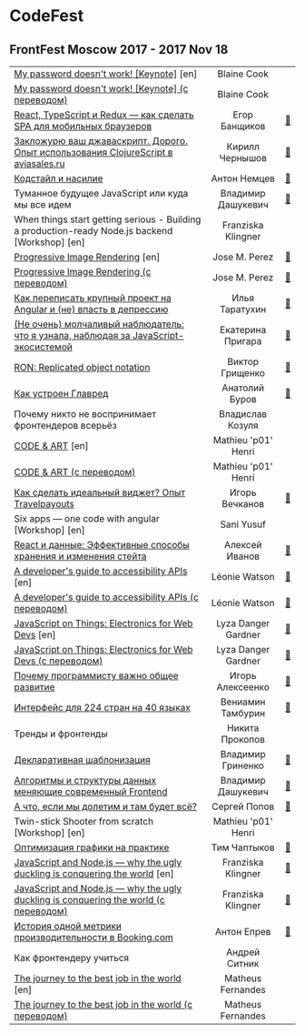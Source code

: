 # CodeFest

## FrontFest Moscow 2017 - 2017 Nov 18 
| | | |
| --- | :---: | --- |
| [My password doesn&#39;t work! [Keynote]](https:&#x2F;&#x2F;youtu.be&#x2F;w_earklcNAY) [en] | Blaine Cook |    |
| [My password doesn&#39;t work! [Keynote] (с переводом)](https:&#x2F;&#x2F;youtu.be&#x2F;R27XeMIVbms)  | Blaine Cook |    |
| [React, TypeScript и Redux — как сделать SPA для мобильных браузеров](https:&#x2F;&#x2F;youtu.be&#x2F;aURhA1Ckykc)  | Егор Банщиков | [:notebook:](https:&#x2F;&#x2F;speakerdeck.com&#x2F;frontfest&#x2F;ieghor-banshchikov)   |
| [Закложурю ваш джаваскрипт. Дорого. Опыт использования ClojureScript в aviasales.ru](https:&#x2F;&#x2F;youtu.be&#x2F;AWH3JF9Klsg)  | Кирилл Чернышов | [:notebook:](https:&#x2F;&#x2F;speakerdeck.com&#x2F;frontfest&#x2F;kirill-chiernyshiev)   |
| [Кодстайл и насилие](https:&#x2F;&#x2F;youtu.be&#x2F;HZF3XRNOpGo)  | Антон Немцев | [:notebook:](https:&#x2F;&#x2F;silentimp.github.io&#x2F;codeStyleAndViolenceRu)   |
| Туманное будущее JavaScript или куда мы все идем  | Владимир Дашукевич | [:notebook:](https:&#x2F;&#x2F;speakerdeck.com&#x2F;frontfest&#x2F;vladimir-dashukievich-kvartirnik)   |
| When things start getting serious - Building a production-ready Node.js backend [Workshop] [en] | Franziska Klingner |    |
| [Progressive Image Rendering](https:&#x2F;&#x2F;www.youtube.com&#x2F;watch?v&#x3D;rmq1iEKsmBc) [en] | Jose M. Perez | [:notebook:](https:&#x2F;&#x2F;speakerdeck.com&#x2F;frontfest&#x2F;jose-m-perez)   |
| [Progressive Image Rendering (с переводом)](https:&#x2F;&#x2F;youtu.be&#x2F;xxh6mk60RDo)  | Jose M. Perez | [:notebook:](https:&#x2F;&#x2F;speakerdeck.com&#x2F;frontfest&#x2F;jose-m-perez)   |
| [Как переписать крупный проект на Angular и (не) впасть в депрессию](https:&#x2F;&#x2F;youtu.be&#x2F;9NYeqai1z7Q)  | Илья Таратухин | [:notebook:](https:&#x2F;&#x2F;ilfa.github.io&#x2F;angular_mistakes)   |
| [(Не очень) молчаливый наблюдатель: что я узнала, наблюдая за JavaScript-экосистемой](https:&#x2F;&#x2F;youtu.be&#x2F;1fDrqaaXekA)  | Екатерина Пригара | [:notebook:](https:&#x2F;&#x2F;speakerdeck.com&#x2F;frontfest&#x2F;iekatierina-prighara)   |
| [RON: Replicated object notation](https:&#x2F;&#x2F;youtu.be&#x2F;QFWZlfSChoY)  | Виктор Грищенко | [:notebook:](https:&#x2F;&#x2F;speakerdeck.com&#x2F;frontfest&#x2F;viktor-grishchienko)   |
| [Как устроен Главред](https:&#x2F;&#x2F;youtu.be&#x2F;HTzoQBPltY8)  | Анатолий Буров | [:notebook:](https:&#x2F;&#x2F;speakerdeck.com&#x2F;frontfest&#x2F;anatolii-burov)   |
| Почему никто не воспринимает фронтендеров всерьёз  | Владислав Козуля |    |
| [CODE &amp; ART](https:&#x2F;&#x2F;youtu.be&#x2F;ukrsIDd-4us) [en] | Mathieu &#39;p01&#39; Henri |    |
| [CODE &amp; ART (с переводом)](https:&#x2F;&#x2F;youtu.be&#x2F;SMAadnnxqzo)  | Mathieu &#39;p01&#39; Henri |    |
| [Как сделать идеальный виджет? Опыт Travelpayouts](https:&#x2F;&#x2F;youtu.be&#x2F;1Y-xHRItboE)  | Игорь Вечканов | [:notebook:](https:&#x2F;&#x2F;speakerdeck.com&#x2F;frontfest&#x2F;ighor-viechkanov)   |
| Six apps — one code with angular [Workshop] [en] | Sani Yusuf |    |
| [React и данные: Эффективные способы хранения и изменения стейта](https:&#x2F;&#x2F;youtu.be&#x2F;6m950Hqr_eI)  | Алексей Иванов | [:notebook:](https:&#x2F;&#x2F;speakerdeck.com&#x2F;frontfest&#x2F;alieksiei-ivanov)   |
| [A developer&#39;s guide to accessibility APIs](https:&#x2F;&#x2F;youtu.be&#x2F;KBMUoA3OEYY) [en] | Léonie Watson | [:notebook:](https:&#x2F;&#x2F;speakerdeck.com&#x2F;frontfest&#x2F;leonie-watson)   |
| [A developer&#39;s guide to accessibility APIs (с переводом)](https:&#x2F;&#x2F;www.youtube.com&#x2F;watch?v&#x3D;k7Uty2M7y1k)  | Léonie Watson | [:notebook:](https:&#x2F;&#x2F;speakerdeck.com&#x2F;frontfest&#x2F;leonie-watson)   |
| [JavaScript on Things: Electronics for Web Devs](https:&#x2F;&#x2F;youtu.be&#x2F;oF04gztJP2g) [en] | Lyza Danger Gardner | [:notebook:](https:&#x2F;&#x2F;speakerdeck.com&#x2F;frontfest&#x2F;lyza-danger-gardner)   |
| [JavaScript on Things: Electronics for Web Devs (с переводом)](https:&#x2F;&#x2F;youtu.be&#x2F;xjjs5Sxb_mg)  | Lyza Danger Gardner | [:notebook:](https:&#x2F;&#x2F;speakerdeck.com&#x2F;frontfest&#x2F;lyza-danger-gardner)   |
| [Почему программисту важно общее развитие](https:&#x2F;&#x2F;www.youtube.com&#x2F;watch?v&#x3D;_dixWLGxUF4)  | Игорь Алексеенко | [:notebook:](https:&#x2F;&#x2F;speakerdeck.com&#x2F;frontfest&#x2F;ighor-alieksieienko)   |
| [Интерфейс для 224 стран на 40 языках](https:&#x2F;&#x2F;youtu.be&#x2F;zHzz-S6lyFY)  | Вениамин Тамбурин | [:notebook:](https:&#x2F;&#x2F;speakerdeck.com&#x2F;frontfest&#x2F;vieniamin-tamburin)   |
| Тренды и фронтенды  | Никита Прокопов |    |
| [Декларативная шаблонизация](https:&#x2F;&#x2F;youtu.be&#x2F;eFXkgRMynbA)  | Владимир Гриненко | [:notebook:](https:&#x2F;&#x2F;speakerdeck.com&#x2F;frontfest&#x2F;vladimir-grinienko)   |
| [Алгоритмы и структуры данных меняющие современный Frontend](https:&#x2F;&#x2F;youtu.be&#x2F;nocJsLFPjNk)  | Владимир Дашукевич | [:notebook:](https:&#x2F;&#x2F;speakerdeck.com&#x2F;frontfest&#x2F;vladimir-dashukievich)   |
| [А что, если мы долетим и там будет всё?](https:&#x2F;&#x2F;youtu.be&#x2F;GA8GraN1I0I)  | Сергей Попов | [:notebook:](https:&#x2F;&#x2F;speakerdeck.com&#x2F;frontfest&#x2F;sierghiei-popov)   |
| Twin-stick Shooter from scratch [Workshop] [en] | Mathieu &#39;p01&#39; Henri |    |
| [Оптимизация графики на практике](https:&#x2F;&#x2F;youtu.be&#x2F;wexOXAflVX0)  | Тим Чаптыков | [:notebook:](https:&#x2F;&#x2F;speakerdeck.com&#x2F;frontfest&#x2F;tim-chaptykov)   |
| [JavaScript and Node.js — why the ugly duckling is conquering the world](https:&#x2F;&#x2F;youtu.be&#x2F;Ov-DhH7U7NE) [en] | Franziska Klingner | [:notebook:](https:&#x2F;&#x2F;speakerdeck.com&#x2F;frontfest&#x2F;franziska-klingner)   |
| [JavaScript and Node.js — why the ugly duckling is conquering the world (с переводом)](https:&#x2F;&#x2F;youtu.be&#x2F;qlTnsYvIbJo)  | Franziska Klingner | [:notebook:](https:&#x2F;&#x2F;speakerdeck.com&#x2F;frontfest&#x2F;franziska-klingner)   |
| [История одной метрики производительности в Booking.com](https:&#x2F;&#x2F;youtu.be&#x2F;FqBzZ5jHsYw)  | Антон Епрев | [:notebook:](https:&#x2F;&#x2F;speakerdeck.com&#x2F;frontfest&#x2F;anton-iepriev)   |
| Как фронтендеру учиться  | Андрей Ситник |    |
| [The journey to the best job in the world](https:&#x2F;&#x2F;www.youtube.com&#x2F;watch?v&#x3D;e-dl8RpzTbg) [en] | Matheus Fernandes |    |
| [The journey to the best job in the world (с переводом)](https:&#x2F;&#x2F;youtu.be&#x2F;6KUpgZ4FJ24)  | Matheus Fernandes |    |
